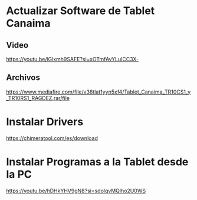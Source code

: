 # Actualizar Software de Tablet Canaima
## Video
https://youtu.be/lGlxmh9SAFE?si=xOTmfAvYLulCC3X-
## Archivos
https://www.mediafire.com/file/v38tlat1yyn5xf4/Tablet_Canaima_TR10CS1_y_TR10RS1_RAGDEZ.rar/file

# Instalar Drivers
https://chimeratool.com/es/download

# Instalar Programas a la Tablet desde la PC
https://youtu.be/hDHkYHV9gN8?si=sdolqvMQlho2U0WS
